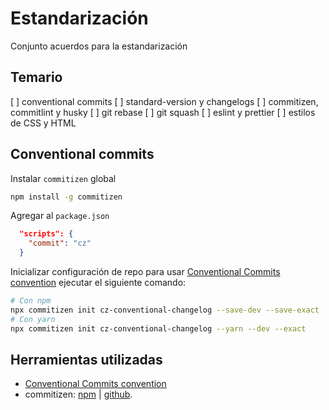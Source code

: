 # Estandarización

Conjunto acuerdos para la estandarización

## Temario

[ ] conventional commits
[ ] standard-version y changelogs
[ ] commitizen, commitlint y husky
[ ] git rebase
[ ] git squash
[ ] eslint y prettier
[ ] estilos de CSS y HTML

## Conventional commits

Instalar `commitizen` global

```bash
npm install -g commitizen
```

Agregar al `package.json`

```json
  "scripts": {
    "commit": "cz"
  }
```

Inicializar configuración de repo para usar [Conventional Commits convention](https://www.conventionalcommits.org/en/v1.0.0/) ejecutar el siguiente comando:

```bash
# Con npm
npx commitizen init cz-conventional-changelog --save-dev --save-exact
# Con yarn
npx commitizen init cz-conventional-changelog --yarn --dev --exact
```

## Herramientas utilizadas

- [Conventional Commits convention](https://www.conventionalcommits.org/en/v1.0.0/)
- commitizen: [npm](https://www.npmjs.com/package/commitizen) | [github](https://github.com/commitizen/cz-cli).

